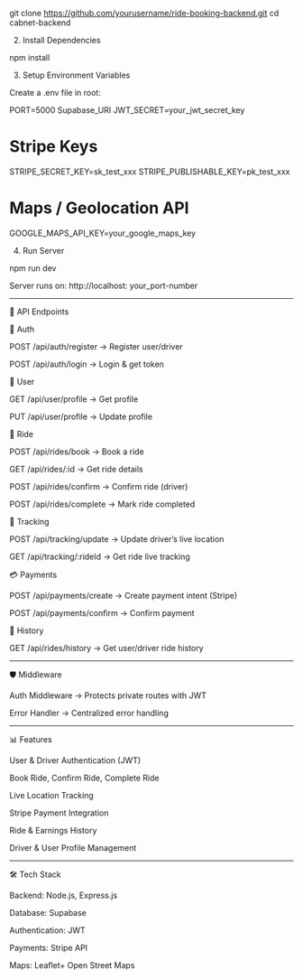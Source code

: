 git clone https://github.com/yourusername/ride-booking-backend.git
cd cabnet-backend

2. Install Dependencies

npm install

3. Setup Environment Variables

Create a .env file in root:

PORT=5000
Supabase_URI
JWT_SECRET=your_jwt_secret_key

# Stripe Keys
STRIPE_SECRET_KEY=sk_test_xxx
STRIPE_PUBLISHABLE_KEY=pk_test_xxx

# Maps / Geolocation API
GOOGLE_MAPS_API_KEY=your_google_maps_key

4. Run Server

npm run dev

Server runs on: http://localhost: your_port-number


---

🚀 API Endpoints

🔑 Auth

POST /api/auth/register → Register user/driver

POST /api/auth/login → Login & get token


👤 User

GET /api/user/profile → Get profile

PUT /api/user/profile → Update profile


🚖 Ride

POST /api/rides/book → Book a ride

GET /api/rides/:id → Get ride details

POST /api/rides/confirm → Confirm ride (driver)

POST /api/rides/complete → Mark ride completed


📍 Tracking

POST /api/tracking/update → Update driver’s live location

GET /api/tracking/:rideId → Get ride live tracking


💳 Payments

POST /api/payments/create → Create payment intent (Stripe)

POST /api/payments/confirm → Confirm payment


📜 History

GET /api/rides/history → Get user/driver ride history



---

🛡 Middleware

Auth Middleware → Protects private routes with JWT

Error Handler → Centralized error handling



---

📊 Features

User & Driver Authentication (JWT)

Book Ride, Confirm Ride, Complete Ride

Live Location Tracking

Stripe Payment Integration

Ride & Earnings History

Driver & User Profile Management



---

🛠 Tech Stack

Backend: Node.js, Express.js

Database: Supabase

Authentication: JWT

Payments: Stripe API

Maps: Leaflet+ Open Street Maps
